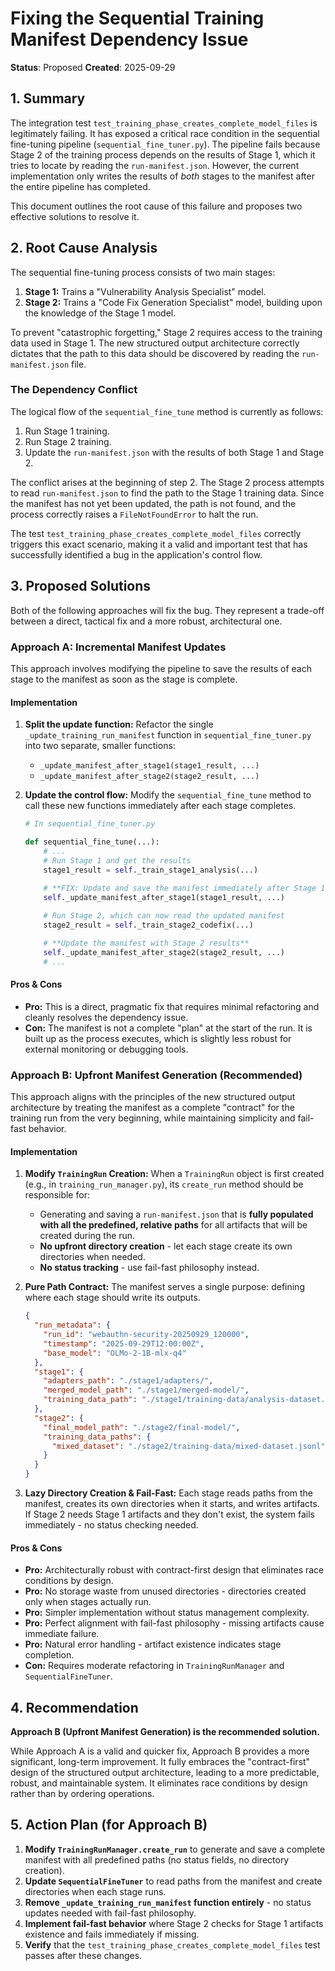 # Fixing the Sequential Training Manifest Dependency Issue

**Status**: Proposed
**Created**: 2025-09-29

## 1. Summary

The integration test `test_training_phase_creates_complete_model_files` is legitimately failing. It has exposed a critical race condition in the sequential fine-tuning pipeline (`sequential_fine_tuner.py`). The pipeline fails because Stage 2 of the training process depends on the results of Stage 1, which it tries to locate by reading the `run-manifest.json`. However, the current implementation only writes the results of *both* stages to the manifest after the entire pipeline has completed.

This document outlines the root cause of this failure and proposes two effective solutions to resolve it.

## 2. Root Cause Analysis

The sequential fine-tuning process consists of two main stages:
1.  **Stage 1:** Trains a "Vulnerability Analysis Specialist" model.
2.  **Stage 2:** Trains a "Code Fix Generation Specialist" model, building upon the knowledge of the Stage 1 model.

To prevent "catastrophic forgetting," Stage 2 requires access to the training data used in Stage 1. The new structured output architecture correctly dictates that the path to this data should be discovered by reading the `run-manifest.json` file.

### The Dependency Conflict

The logical flow of the `sequential_fine_tune` method is currently as follows:
1.  Run Stage 1 training.
2.  Run Stage 2 training.
3.  Update the `run-manifest.json` with the results of both Stage 1 and Stage 2.

The conflict arises at the beginning of step 2. The Stage 2 process attempts to read `run-manifest.json` to find the path to the Stage 1 training data. Since the manifest has not yet been updated, the path is not found, and the process correctly raises a `FileNotFoundError` to halt the run.

The test `test_training_phase_creates_complete_model_files` correctly triggers this exact scenario, making it a valid and important test that has successfully identified a bug in the application's control flow.

## 3. Proposed Solutions

Both of the following approaches will fix the bug. They represent a trade-off between a direct, tactical fix and a more robust, architectural one.

### Approach A: Incremental Manifest Updates

This approach involves modifying the pipeline to save the results of each stage to the manifest as soon as the stage is complete.

#### Implementation

1.  **Split the update function:** Refactor the single `_update_training_run_manifest` function in `sequential_fine_tuner.py` into two separate, smaller functions:
    *   `_update_manifest_after_stage1(stage1_result, ...)`
    *   `_update_manifest_after_stage2(stage2_result, ...)`

2.  **Update the control flow:** Modify the `sequential_fine_tune` method to call these new functions immediately after each stage completes.

    ```python
    # In sequential_fine_tuner.py

    def sequential_fine_tune(...):
        # ...
        # Run Stage 1 and get the results
        stage1_result = self._train_stage1_analysis(...)
        
        # **FIX: Update and save the manifest immediately after Stage 1**
        self._update_manifest_after_stage1(stage1_result, ...)

        # Run Stage 2, which can now read the updated manifest
        stage2_result = self._train_stage2_codefix(...)

        # **Update the manifest with Stage 2 results**
        self._update_manifest_after_stage2(stage2_result, ...)
        # ...
    ```

#### Pros & Cons
*   **Pro:** This is a direct, pragmatic fix that requires minimal refactoring and cleanly resolves the dependency issue.
*   **Con:** The manifest is not a complete "plan" at the start of the run. It is built up as the process executes, which is slightly less robust for external monitoring or debugging tools.

### Approach B: Upfront Manifest Generation (Recommended)

This approach aligns with the principles of the new structured output architecture by treating the manifest as a complete "contract" for the training run from the very beginning, while maintaining simplicity and fail-fast behavior.

#### Implementation

1.  **Modify `TrainingRun` Creation:** When a `TrainingRun` object is first created (e.g., in `training_run_manager.py`), its `create_run` method should be responsible for:
    *   Generating and saving a `run-manifest.json` that is **fully populated with all the predefined, relative paths** for all artifacts that will be created during the run.
    *   **No upfront directory creation** - let each stage create its own directories when needed.
    *   **No status tracking** - use fail-fast philosophy instead.

2.  **Pure Path Contract:** The manifest serves a single purpose: defining where each stage should write its outputs.

    ```json
    {
      "run_metadata": {
        "run_id": "webauthn-security-20250929_120000",
        "timestamp": "2025-09-29T12:00:00Z",
        "base_model": "OLMo-2-1B-mlx-q4"
      },
      "stage1": {
        "adapters_path": "./stage1/adapters/",
        "merged_model_path": "./stage1/merged-model/",
        "training_data_path": "./stage1/training-data/analysis-dataset.jsonl"
      },
      "stage2": {
        "final_model_path": "./stage2/final-model/",
        "training_data_paths": {
          "mixed_dataset": "./stage2/training-data/mixed-dataset.jsonl"
        }
      }
    }
    ```

3.  **Lazy Directory Creation & Fail-Fast:** Each stage reads paths from the manifest, creates its own directories when it starts, and writes artifacts. If Stage 2 needs Stage 1 artifacts and they don't exist, the system fails immediately - no status checking needed.

#### Pros & Cons
*   **Pro:** Architecturally robust with contract-first design that eliminates race conditions by design.
*   **Pro:** No storage waste from unused directories - directories created only when stages actually run.
*   **Pro:** Simpler implementation without status management complexity.
*   **Pro:** Perfect alignment with fail-fast philosophy - missing artifacts cause immediate failure.
*   **Pro:** Natural error handling - artifact existence indicates stage completion.
*   **Con:** Requires moderate refactoring in `TrainingRunManager` and `SequentialFineTuner`.

## 4. Recommendation

**Approach B (Upfront Manifest Generation) is the recommended solution.**

While Approach A is a valid and quicker fix, Approach B provides a more significant, long-term improvement. It fully embraces the "contract-first" design of the structured output architecture, leading to a more predictable, robust, and maintainable system. It eliminates race conditions by design rather than by ordering operations.

## 5. Action Plan (for Approach B)

1.  **Modify `TrainingRunManager.create_run`** to generate and save a complete manifest with all predefined paths (no status fields, no directory creation).
2.  **Update `SequentialFineTuner`** to read paths from the manifest and create directories when each stage runs.
3.  **Remove `_update_training_run_manifest` function entirely** - no status updates needed with fail-fast philosophy.
4.  **Implement fail-fast behavior** where Stage 2 checks for Stage 1 artifacts existence and fails immediately if missing.
5.  **Verify** that the `test_training_phase_creates_complete_model_files` test passes after these changes.
